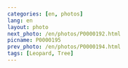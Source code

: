 ```yaml
---
categories: [en, photos]
lang: en
layout: photo
next_photo: /en/photos/P0000192.html
picname: P0000195
prev_photo: /en/photos/P0000194.html
tags: [Leopard, Tree]
---
```

